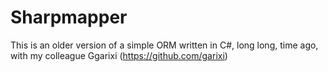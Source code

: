 # Sharpmapper
This is an older version of a simple ORM written in C#, long long, time ago, with my colleague Ggarixi (https://github.com/garixi)
